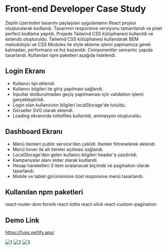 # Front-end Developer Case Study
Zeplin üzerinden tasarımı paylaşılan uygulamanın React projesi oluşturularak kodlandı. Tasarımın responsive versiyonu tamamlandı ve pixel perfect 
kodlama yapıldı. Projede Tailwind CSS kütüphanesi kullanıldı ve extends oluşturuldu. Tailwind CSS kütüphanesi kullanılarak BEM metodolojisi ve CSS Modules ile style ekleme işlemi yapmamıza gerek kalmadan, performans ve hız kazanıldı. Componentler semantic yapıda tasarlandı. Kullanılan npm paketleri aşağıda listelendi.

## Login Ekranı
- Kullanıcı tipi eklendi.
- Kullanıcı bilgileri ile giriş yapılması sağlandı.
- Inputlar doldurulmadan geçiş yapılmaması için validation işlemi gerçekleştirildi.
- Login olan kullanıcının bilgileri localStorage'de tutuldu.
- Görseller SVG olarak eklendi.
- Loading ekranında lottiefiles kullanıldı, animasyon oluşturuldu.

## Dashboard Ekranı
- Menü itemleri public service'den çekildi. Itemler filtrenelerek eklendi.
- Menü hover ile alt itemler açılması sağlandı.
- LocalStorage'den gelen kullanıcı bilgileri header'a yazdırıldı.
- Kampanyalar alanı slider olarak kodlandı.
- Hesap hareketleri 3 item sıralanacak biçimde ve pagination olarak tasarlandı.
- Mobile ve tablet görünümüne özel responsive menü tasarlandı.

## Kullanılan npm paketleri
react-router-dom
formik
react-lottie
react-slick
react-custom-pagination

## Demo Link
https://fups.netlify.app/

![1](https://user-images.githubusercontent.com/91959780/209812949-b7d37eb5-c8d2-43b8-9fad-1476cc0c02a1.png)
![2](https://user-images.githubusercontent.com/91959780/209812970-cb4a1a98-dfc6-42ad-84ca-b9aa3c1f8c94.png)
![3](https://user-images.githubusercontent.com/91959780/209812989-ddcdac45-2dc3-4163-a536-d903ecc69409.png)
